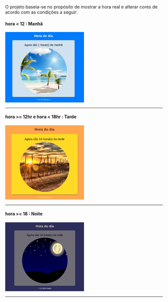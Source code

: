 <div text-align="center> 
  ## PRIMEIRO PROJETO COM JAVASCRIPT, CSS & HTML

  ### O projeto baseia-se no propósito de mostrar a hora real e alterar cores de acordo com as condições a seguir:

  #### hora < 12 : Manhã

  <img src="readmephotos/dia.png" alt="dia" width="50%">
  <hr>

  #### hora >= 12hr e hora < 18hr : Tarde

  <img src="readmephotos/tarde.png" alt="tarde" width="50%">
  <hr>

  #### hora >= 18 : Noite

  <img src="readmephotos/noite.png" alt="noite" width="50%">
  <hr>
</div>
